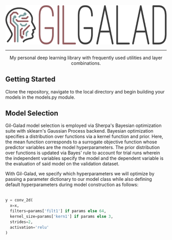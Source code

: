 <p align="center">
  <img src="docs/images/logo.png">
</p>

---

<p align="center">
My personal deep learning library with frequently used utilities and layer combinations.
</p>

## Getting Started

Clone the repository, navigate to the local directory and begin building your models in the models.py module.


## Model Selection

Gil-Galad model selection is employed via Sherpa's Bayesian optimization suite with sklearn's Gaussian Process backend. Bayesian optimization specifies a distribution over functions via a kernel function and prior. Here, the mean function corresponds to a surrogate objective function whose predictor variables are the model hyperparameters. The prior distribution over functions is updated via Bayes' rule to account for trial runs wherein the independent variables specify the model and the dependent variable is the evaluation of said model on the validation dataset.

With Gil-Galad, we specify which hyperparameters we will optimize by passing a parameter dictionary to our model class while also defining default hyperparameters during model construction as follows:

```python

y = conv_2d(
  x=x,
  filters=params['filt1'] if params else 64,
  kernel_size=params['kern1'] if params else 3,
  strides=2,
  activation='relu'
)

```

